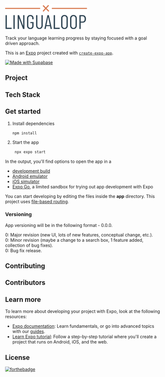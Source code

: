 ![LinguaLoop Logo](assets/images/linguaLoopLogo.png) 

Track your language learning progress by staying focused with a goal driven approach.

This is an [Expo](https://expo.dev) project created with [`create-expo-app`](https://www.npmjs.com/package/create-expo-app).

[![Made with Supabase](https://supabase.com/badge-made-with-supabase-dark.svg)](https://supabase.com) 

## Project

## Tech Stack

## Get started

1. Install dependencies

   ```bash
   npm install
   ```

2. Start the app

   ```bash
    npx expo start
   ```

In the output, you'll find options to open the app in a

- [development build](https://docs.expo.dev/develop/development-builds/introduction/)
- [Android emulator](https://docs.expo.dev/workflow/android-studio-emulator/)
- [iOS simulator](https://docs.expo.dev/workflow/ios-simulator/)
- [Expo Go](https://expo.dev/go), a limited sandbox for trying out app development with Expo

You can start developing by editing the files inside the **app** directory. This project uses [file-based routing](https://docs.expo.dev/router/introduction).

### Versioning 

App versioning will be in the following format - 0.0.0.

0: Major revision (new UI, lots of new features, conceptual change, etc.).  
0: Minor revision (maybe a change to a search box, 1 feature added, collection of bug fixes).  
0: Bug fix release.

## Contributing

## Contributors

## Learn more

To learn more about developing your project with Expo, look at the following resources:

- [Expo documentation](https://docs.expo.dev/): Learn fundamentals, or go into advanced topics with our [guides](https://docs.expo.dev/guides).
- [Learn Expo tutorial](https://docs.expo.dev/tutorial/introduction/): Follow a step-by-step tutorial where you'll create a project that runs on Android, iOS, and the web.

## License

[![forthebadge](https://forthebadge.com/images/badges/built-with-love.svg)](https://forthebadge.com)